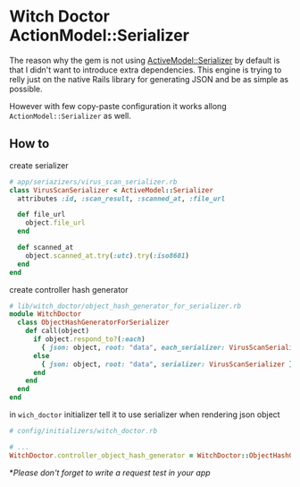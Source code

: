 # Witch Doctor ActionModel::Serializer


The reason why the gem is not using [ActiveModel::Serializer](https://github.com/rails-api/active_model_serializers)
by default is that I didn't want to introduce extra dependencies.
This engine is trying to relly just on the native Rails library for
generating JSON and be as simple as possible.

However with few copy-paste configuration it works
allong `ActionModel::Serializer` as well.

## How to

create serializer

```ruby
# app/seriazizers/virus_scan_serializer.rb
class VirusScanSerializer < ActiveModel::Serializer
  attributes :id, :scan_result, :scanned_at, :file_url

  def file_url
    object.file_url
  end

  def scanned_at
    object.scanned_at.try(:utc).try(:iso8601)
  end
end
```

create controller hash generator

```ruby
# lib/witch_doctor/object_hash_generator_for_serializer.rb
module WitchDoctor
  class ObjectHashGeneratorForSerializer
    def call(object)
      if object.respond_to?(:each)
        { json: object, root: "data", each_serializer: VirusScanSerializer }
      else
        { json: object, root: "data", serializer: VirusScanSerializer }
      end
    end
  end
end
```

in `wich_doctor` initializer tell it to use serializer when rendering json object

```ruby
# config/initializers/witch_doctor.rb

# ...
WitchDoctor.controller_object_hash_generator = WitchDoctor::ObjectHashGeneratorForSerializer.new
```


**Please don't forget to write a request test in your app*
